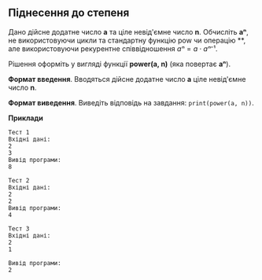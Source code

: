 ## Піднесення до степеня
Дано дійсне додатне число **a** та ціле невід'ємне число **n**. Обчисліть **aⁿ**, не 
використовуючи цикли та стандартну функцію pow чи операцію **, але використовуючи рекурентне
співвідношення $aⁿ=a⋅aⁿ⁻¹$.

Рішення оформіть у вигляді функції **power(a, n)** (яка повертає **aⁿ**).

**Формат введення**. Вводяться дійсне додатне число **a** ціле невід'ємне число **n**.

**Формат виведення**. Виведіть відповідь на завдання: `print(power(a, n))`.

**Приклади**

```
Тест 1
Вхідні дані:
2
3
Вивід програми:
8

Тест 2
Вхідні дані:
2
2
Вивід програми:
4

Тест 3
Вхідні дані:
2
1

Вивід програми:
2
```
